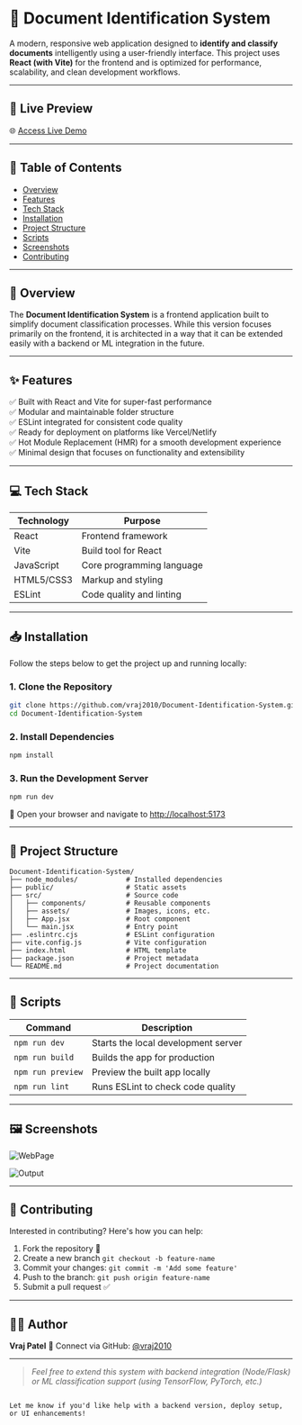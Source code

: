 
# 📄 Document Identification System

A modern, responsive web application designed to **identify and classify documents** intelligently using a user-friendly interface. This project uses **React (with Vite)** for the frontend and is optimized for performance, scalability, and clean development workflows.

---

## 🔗 Live Preview

🌐 [Access Live Demo](https://document-identification-system-lilac.vercel.app)

---

## 📌 Table of Contents

- [Overview](#-overview)
- [Features](#-features)
- [Tech Stack](#-tech-stack)
- [Installation](#-installation)
- [Project Structure](#-project-structure)
- [Scripts](#-scripts)
- [Screenshots](#-screenshots)
- [Contributing](#-contributing)

---

## 🧠 Overview

The **Document Identification System** is a frontend application built to simplify document classification processes. While this version focuses primarily on the frontend, it is architected in a way that it can be extended easily with a backend or ML integration in the future.

---

## ✨ Features

✅ Built with React and Vite for super-fast performance  
✅ Modular and maintainable folder structure  
✅ ESLint integrated for consistent code quality  
✅ Ready for deployment on platforms like Vercel/Netlify  
✅ Hot Module Replacement (HMR) for a smooth development experience  
✅ Minimal design that focuses on functionality and extensibility

---

## 💻 Tech Stack

| Technology     | Purpose                    |
|----------------|----------------------------|
| React          | Frontend framework         |
| Vite           | Build tool for React       |
| JavaScript     | Core programming language  |
| HTML5/CSS3     | Markup and styling         |
| ESLint         | Code quality and linting   |

---

## 📥 Installation

Follow the steps below to get the project up and running locally:

### 1. Clone the Repository

```bash
git clone https://github.com/vraj2010/Document-Identification-System.git
cd Document-Identification-System
````

### 2. Install Dependencies

```bash
npm install
```

### 3. Run the Development Server

```bash
npm run dev
```

📍 Open your browser and navigate to [http://localhost:5173](http://localhost:5173)

---

## 📁 Project Structure

```plaintext
Document-Identification-System/
├── node_modules/            # Installed dependencies
├── public/                  # Static assets
├── src/                     # Source code
│   ├── components/          # Reusable components
│   ├── assets/              # Images, icons, etc.
│   ├── App.jsx              # Root component
│   └── main.jsx             # Entry point
├── .eslintrc.cjs            # ESLint configuration
├── vite.config.js           # Vite configuration
├── index.html               # HTML template
├── package.json             # Project metadata
└── README.md                # Project documentation
```

---

## 📜 Scripts

| Command           | Description                         |
| ----------------- | ----------------------------------- |
| `npm run dev`     | Starts the local development server |
| `npm run build`   | Builds the app for production       |
| `npm run preview` | Preview the built app locally       |
| `npm run lint`    | Runs ESLint to check code quality   |

---

## 🖼️ Screenshots

![WebPage](https://github.com/user-attachments/assets/539a8fd0-a81c-4721-bd44-f8d5bf4f3e90)


![Output](https://github.com/user-attachments/assets/842e940f-20de-4f8c-a5b8-9f27d2b41975)



---

## 🤝 Contributing

Interested in contributing? Here's how you can help:

1. Fork the repository 🍴
2. Create a new branch `git checkout -b feature-name`
3. Commit your changes: `git commit -m 'Add some feature'`
4. Push to the branch: `git push origin feature-name`
5. Submit a pull request ✅

---

## 🙋‍♂️ Author

**Vraj Patel**
📧 Connect via GitHub: [@vraj2010](https://github.com/vraj2010)

---

> *Feel free to extend this system with backend integration (Node/Flask) or ML classification support (using TensorFlow, PyTorch, etc.)*

```

Let me know if you'd like help with a backend version, deploy setup, or UI enhancements!
```
